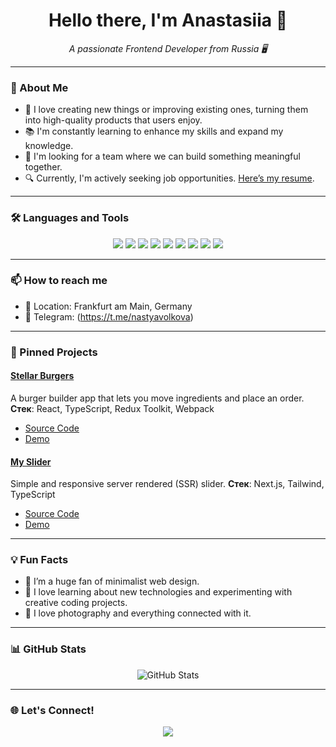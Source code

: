 <h1 align="center">Hello there, I'm Anastasiia 👋</h1>

<p align="center">
  <i>A passionate Frontend Developer from Russia 🖥️</i>
</p>

---

### 💼 About Me
- 🌟 I love creating new things or improving existing ones, turning them into high-quality products that users enjoy.
- 📚 I'm constantly learning to enhance my skills and expand my knowledge.
- 🤝 I'm looking for a team where we can build something meaningful together.
- 🔍 Currently, I'm actively seeking job opportunities. [Here’s my resume](https://www.linkedin.com/in/anastasiia-volkova-110559297/).

---

### 🛠️ Languages and Tools
<p align="center">
  <img src="https://img.shields.io/badge/HTML5-E34F26?style=for-the-badge&logo=html5&logoColor=white" />
  <img src="https://img.shields.io/badge/CSS3-1572B6?style=for-the-badge&logo=css3&logoColor=white" />
  <img src="https://img.shields.io/badge/JavaScript-F7DF1E?style=for-the-badge&logo=javascript&logoColor=black" />
  <img src="https://img.shields.io/badge/TypeScript-3178C6?style=for-the-badge&logo=typescript&logoColor=white" />
  <img src="https://img.shields.io/badge/React-61DAFB?style=for-the-badge&logo=react&logoColor=black" />
   <img src="https://img.shields.io/badge/Next.js-000000?style=for-the-badge&logo=nextdotjs&logoColor=white" />
  <img src="https://img.shields.io/badge/Tailwind_CSS-06B6D4?style=for-the-badge&logo=tailwindcss&logoColor=white" />
  <img src="https://img.shields.io/badge/Redux-764ABC?style=for-the-badge&logo=redux&logoColor=white" />
  <img src="https://img.shields.io/badge/Git-F05032?style=for-the-badge&logo=git&logoColor=white" />
</p>

---

### 📫 How to reach me
- 📍 Location: Frankfurt am Main, Germany
- 💬 Telegram: (https://t.me/nastyavolkova)

---

### 📌 Pinned Projects

#### [Stellar Burgers](https://stellar-burgers-tau.vercel.app/)
A burger builder app that lets you move ingredients and place an order.
**Стек**: React, TypeScript, Redux Toolkit, Webpack  
- [Source Code](https://github.com/nais2sian/stellar-burgers)
- [Demo](https://stellar-burgers-tau.vercel.app/)


#### [My Slider](https://my-slider-beta.vercel.app)
Simple and responsive server rendered (SSR) slider.
**Стек**: Next.js, Tailwind, TypeScript  
- [Source Code](https://github.com/nais2sian/my-slider)
- [Demo](https://my-slider-beta.vercel.app)

---

### 💡 Fun Facts
- 🎨 I’m a huge fan of minimalist web design.
- 🚀 I love learning about new technologies and experimenting with creative coding projects.
- 📸 I love photography and everything connected with it.

---

### 📊 GitHub Stats
<p align="center">
  <img src="https://github-readme-stats.vercel.app/api?username=nais2sian&show_icons=true&theme=radical" alt="GitHub Stats" />
</p>

---

### 🌐 Let's Connect!
<p align="center">
  <a href="https://www.linkedin.com/in/anastasiia-volkova-110559297/" target="_blank">
    <img src="https://img.shields.io/badge/LinkedIn-0077B5?style=for-the-badge&logo=linkedin&logoColor=white" />
  </a>
</p>

